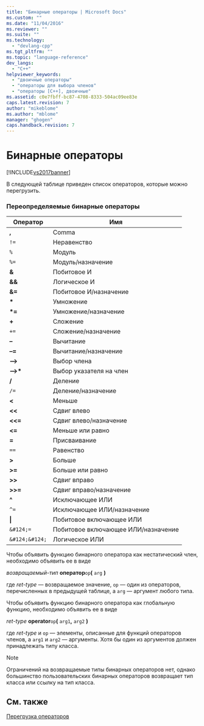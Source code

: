 ```yaml
---
title: "Бинарные операторы | Microsoft Docs"
ms.custom: ""
ms.date: "11/04/2016"
ms.reviewer: ""
ms.suite: ""
ms.technology: 
  - "devlang-cpp"
ms.tgt_pltfrm: ""
ms.topic: "language-reference"
dev_langs: 
  - "C++"
helpviewer_keywords: 
  - "двоичные операторы"
  - "операторы для выбора членов"
  - "операторы [C++], двоичные"
ms.assetid: c0e7fbff-bc87-4708-8333-504ac09ee83e
caps.latest.revision: 7
author: "mikeblome"
ms.author: "mblome"
manager: "ghogen"
caps.handback.revision: 7
---
```

# Бинарные операторы
[!INCLUDE[vs2017banner](../assembler/inline/includes/vs2017banner.md)]

В следующей таблице приведен список операторов, которые можно перегрузить.  
  
### Переопределяемые бинарные операторы  
  
|Оператор|Имя|  
|--------------|---------|  
|**,**|Comma|  
|`!=`|Неравенство|  
|`%`|Модуль|  
|`%=`|Модуль\/назначение|  
|**&**|Побитовое И|  
|**&&**|Логическое И|  
|**&\=**|Побитовое И\/назначение|  
|**\***|Умножение|  
|**\*\=**|Умножение\/назначение|  
|**\+**|Сложение|  
|`+=`|Сложение\/назначение|  
|**–**|Вычитание|  
|**–\=**|Вычитание\/назначение|  
|**–\>**|Выбор члена|  
|**–\>\***|Выбор указателя на член|  
|**\/**|Деление|  
|`/=`|Деление\/назначение|  
|**\<**|Меньше|  
|**\<\<**|Сдвиг влево|  
|**\<\<\=**|Сдвиг влево\/назначение|  
|**\<\=**|Меньше или равно|  
|**\=**|Присваивание|  
|`==`|Равенство|  
|**\>**|Больше|  
|**\>\=**|Больше или равно|  
|**\>\>**|Сдвиг вправо|  
|**\>\>\=**|Сдвиг вправо\/назначение|  
|**^**|Исключающее ИЛИ|  
|`^=`|Исключающее ИЛИ\/назначение|  
|**&#124;**|Побитовое включающее ИЛИ|  
|`&#124;=`|Побитовое включающее ИЛИ\/назначение|  
|`&#124;&#124;`|Логическое ИЛИ|  
  
 Чтобы объявить функцию бинарного оператора как нестатический член, необходимо объявить ее в виде  
  
 *возвращаемый\-тип* **оператор**`op`**\(** `arg` **\)**  
  
 где *ret\-type* — возвращаемое значение, `op` — один из операторов, перечисленных в предыдущей таблице, а `arg` — аргумент любого типа.  
  
 Чтобы объявить функцию бинарного оператора как глобальную функцию, необходимо объявить ее в виде  
  
 *ret\-type* **operator**`op`**\(** `arg1`**,** `arg2` **\)**  
  
 где *ret\-type* и `op` — элементы, описанные для функций операторов членов, а `arg1` и `arg2` — аргументы.  Хотя бы один из аргументов должен принадлежать типу класса.  
  
> [!NOTE]
>  Ограничений на возвращаемые типы бинарных операторов нет, однако большинство пользовательских бинарных операторов возвращает тип класса или ссылку на тип класса.  
  
## См. также  
 [Перегрузка операторов](../cpp/operator-overloading.md)